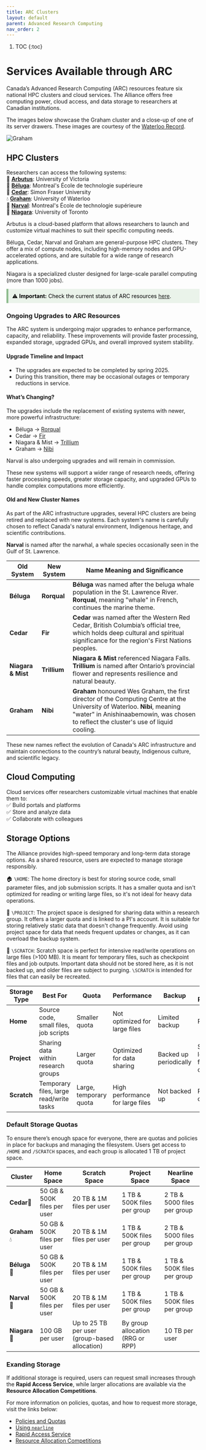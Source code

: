 ```yaml
---
title: ARC Clusters 
layout: default 
parent: Advanced Research Computing
nav_order: 2
---
```


1. TOC
{:toc}

# Services Available through ARC 

Canada’s Advanced Research Computing (ARC) resources feature six national HPC clusters and cloud services. The Alliance offers free computing power, cloud access, and data storage to researchers at Canadian institutions.

The images below showcase the Graham cluster and a close-up of one of its server drawers. These images are courtesy of the [Waterloo Record](https://www.therecord.com/news/waterloo-region/uw-supercomputer-getting-multi-million-dollar-upgrade/article_54d43b2e-de53-5d3a-aadc-f682ac487126.html). 

![Graham](assets/images/graham.png)


## HPC Clusters 
Researchers can access the following systems:   
🌿 **[Arbutus](https://docs.alliancecan.ca/wiki/Arbutus)**: University of Victoria   
🐳 **[Béluga](https://docs.alliancecan.ca/wiki/B%C3%A9luga/en)**: Montreal's École de technologie supérieure   
🌲 **[Cedar](https://docs.alliancecan.ca/wiki/Cedar)**: Simon Fraser University   
💧 **[Graham](https://docs.alliancecan.ca/wiki/Graham)**: University of Waterloo  
🦭 **[Narval](https://docs.alliancecan.ca/wiki/Narval/en)**:  Montreal's École de technologie supérieure  
🌊 **[Niagara](https://docs.alliancecan.ca/wiki/Niagara)**: University of Toronto 

Arbutus is a cloud-based platform that allows researchers to launch and customize virtual machines to suit their specific computing needs. 

Béluga, Cedar, Narval and Graham are general-purpose HPC clusters. They offer a mix of compute nodes, including high-memory nodes and GPU-accelerated options, and are suitable for a wide range of research applications. 

Niagara is a specialized cluster designed for large-scale parallel computing (more than 1000 jobs). 

<div style="background-color: #eaf3ea; border-left: 5px solid #8FBC8F; padding: 10px; color: black;"> ⚠️ <strong>Important:</strong> Check the current status of ARC resources <a href="https://status.alliancecan.ca/" target="_blank">here</a>. </div>  

### Ongoing Upgrades to ARC Resources 
The ARC system is undergoing major upgrades to enhance performance, capacity, and reliability. These improvements will provide faster processing, expanded storage, upgraded GPUs, and overall improved system stability.

#### Upgrade Timeline and Impact
* The upgrades are expected to be completed by spring 2025.
* During this transition, there may be occasional outages or temporary reductions in service.

#### What’s Changing?
The upgrades include the replacement of existing systems with newer, more powerful infrastructure:
* Béluga → [Rorqual](https://docs.alliancecan.ca/wiki/Rorqual/en)
* Cedar → [Fir](https://docs.alliancecan.ca/wiki/Fir)
* Niagara & Mist → [Trillium](https://docs.alliancecan.ca/wiki/Trillium)
* Graham → [Nibi](https://docs.alliancecan.ca/wiki/Nibi) 

Narval is also undergoing upgrades and will remain in commission. 

These new systems will support a wider range of research needs, offering faster processing speeds, greater storage capacity, and upgraded GPUs to handle complex computations more efficiently.

#### Old and New Cluster Names 
As part of the ARC infrastructure upgrades, several HPC clusters are being retired and replaced with new systems. Each system's name is carefully chosen to reflect Canada's natural environment, Indigenous heritage, and scientific contributions.

**Narval** is named after the narwhal, a whale species occasionally seen in the Gulf of St. Lawrence.


| **Old System**      | **New System** | **Name Meaning and Significance** |
|---------------------|--------------|---------------------------|
| **Béluga**         | **Rorqual** | **Béluga** was named after the beluga whale population in the St. Lawrence River. **Rorqual**, meaning "whale" in French, continues the marine theme. |
| **Cedar**          | **Fir**      | **Cedar** was named after the Western Red Cedar, British Columbia’s official tree, which holds deep cultural and spiritual significance for the region's First Nations peoples. |
| **Niagara & Mist** | **Trillium** | **Niagara & Mist** referenced Niagara Falls. **Trillium** is named after Ontario’s provincial flower and represents resilience and natural beauty. |
| **Graham**         | **Nibi**     | **Graham** honoured Wes Graham, the first director of the Computing Centre at the University of Waterloo. **Nibi**, meaning "water" in Anishinaabemowin, was chosen to reflect the cluster's use of liquid cooling. |


These new names reflect the evolution of Canada's ARC infrastructure and maintain connections to the country’s natural beauty, Indigenous culture, and scientific legacy.


## Cloud Computing  
Cloud services offer researchers customizable virtual machines that enable them to:   
✅ Build portals and platforms  
✅ Store and analyze data  
✅ Collaborate with colleagues 


## Storage Options 
The Alliance provides high-speed temporary and long-term data storage options. As a shared resource, users are expected to manage storage responsibly.

🏠 `\HOME`: The home directory is best for storing source code, small parameter files, and job submission scripts. It has a smaller quota and isn't optimized for reading or writing large files, so it's not ideal for heavy data operations.

📁 `\PROJECT`: The project space is designed for sharing data within a research group. It offers a larger quota and is linked to a PI's account. It is suitable for storing relatively static data that doesn't change frequently. Avoid using project space for data that needs frequent updates or changes, as it can overload the backup system.

🧹 `\SCRATCH`: Scratch space is perfect for intensive read/write operations on large files (>100 MB). It is meant for temporary files, such as checkpoint files and job outputs. Important data should not be stored here, as it is not backed up, and older files are subject to purging. `\SCRATCH` is intended for files that can easily be recreated.

| **Storage Type** | **Best For**                             | **Quota**                       | **Performance**                      | **Backup**                 | **Data Retention**         |
|------------------|------------------------------------------|---------------------------------|--------------------------------------|----------------------------|----------------------------|
| **Home**      | Source code, small files, job scripts   | Smaller quota                   | Not optimized for large files        | Limited backup             | Persistent                  |
| **Project**   | Sharing data within research groups     | Larger quota                    | Optimized for data sharing           | Backed up periodically      | Static, less frequent changes|
| **Scratch**   | Temporary files, large read/write tasks | Large, temporary quota          | High performance for large files     | Not backed up               | Purged over time            |


### Default Storage Quotas 

To ensure there’s enough space for everyone, there are quotas and policies in place for backups and managing the filesystem. Users get access to `/HOME` and `/SCRATCH` spaces, and each group is allocated 1 TB of project space.


| Cluster    | Home Space                          | Scratch Space                     | Project Space                       | Nearline Space                       |
|------------|-------------------------------------|-----------------------------------|-------------------------------------|--------------------------------------|
| **Cedar**🌲 | 50 GB & 500K files per user         | 20 TB & 1M files per user         | 1 TB & 500K files per group         | 2 TB & 5000 files per group          |
| **Graham** 💧 | 50 GB & 500K files per user         | 20 TB & 1M files per user         | 1 TB & 500K files per group         | 2 TB & 5000 files per group          |
| **Béluga** 🐳 | 50 GB & 500K files per user         | 20 TB & 1M files per user         | 1 TB & 500K files per group         | 1 TB & 500K files per group          |
| **Narval** 🦭 | 50 GB & 500K files per user         | 20 TB & 1M files per user         | 1 TB & 500K files per group         | 1 TB & 500K files per group          |
| **Niagara** 🌊| 100 GB per user                     | Up to 25 TB per user (group-based allocation) | By group allocation (RRG or RPP)    | 10 TB per user                       |


### Exanding Storage
If additional storage is required, users can request small increases through the **Rapid Access Service**, while larger allocations are available via the **Resource Allocation Competitions**.

For more information on policies, quotas, and how to request more storage, visit the links below: 
* [Policies and Quotas](https://docs.alliancecan.ca/wiki/Storage_and_file_management#Storage_types)
* [Using `nearline`](https://docs.alliancecan.ca/wiki/Using_nearline_storage)
* [Rapid Access Service](https://alliancecan.ca/en/services/advanced-research-computing/accessing-resources/rapid-access-service)
* [Resource Allocation Competitions](https://alliancecan.ca/en/services/advanced-research-computing/accessing-resources/resource-allocation-competition)
